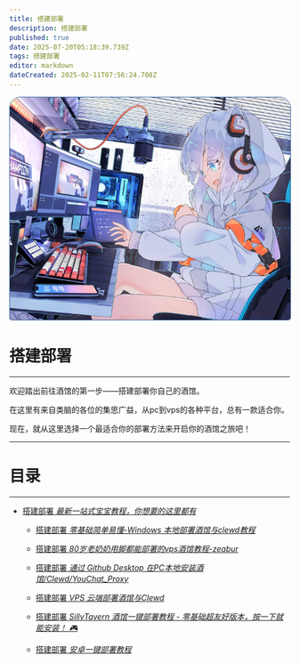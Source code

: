 ```yaml
---
title: 搭建部署
description: 搭建部署
published: true
date: 2025-07-20T05:18:39.739Z
tags: 搭建部署
editor: markdown
dateCreated: 2025-02-11T07:56:24.708Z
---
```


<div id="page-root-div" style="position: relative; width: 100%; height: 50%; text-align: center;">
    <!-- 背景图片 -->
    <img src="/all_upload_files_should_in_here/index/whvn.jpg" alt="封面图" id="cover-image" style="width: 100%; height: 400px; object-fit: cover; object-position: 50% 30%;filter: blur(0.7px); border-radius: 20px 20px 5px 5px; border: 1px solid rgba(52, 100, 158);">
</div>

# 搭建部署
---
欢迎踏出前往酒馆的第一步——搭建部署你自己的酒馆。

在这里有来自类脑的各位的集思广益，从pc到vps的各种平台，总有一款适合你。

现在，就从这里选择一个最适合你的部署方法来开启你的酒馆之旅吧！

---
# 目录
---
<ul class="links-list">
  <li>
    <a href="/智识库/sandbox/KKTsN/新宝宝教程-flash" class="is-internal-link is-valid-page">搭建部署
      <em>最新一站式宝宝教程，你想要的这里都有</em>
    </a>
  </li>
<ul class="links-list">
  <li>
    <a href="/智识库/sandbox/方素琪/Windows本地部署酒馆与clewd教程" class="is-internal-link is-valid-page">搭建部署
      <em>零基础简单易懂-Windows 本地部署酒馆与clewd教程</em>
    </a>
  </li>
</ul>
<ul class="links-list">
  <li>
    <a href="/智识库/类脑教程/搭建部署/zeabur超简单vps部署酒馆教程" class="is-internal-link is-valid-page">搭建部署
      <em>80岁老奶奶用脚都能部署的vps酒馆教程-zeabur</em>
    </a>
  </li>
</ul>
<ul class="links-list">
  <li>
    <a href="/智识库/类脑教程/搭建部署/通过GithubDesktop在PC本地安装酒馆" class="is-internal-link is-valid-page">搭建部署
      <em>通过 Github Desktop 在PC本地安装酒馆/Clewd/YouChat_Proxy</em>
    </a>
  </li>
</ul>
<ul class="links-list">
  <li>
    <a href="/智识库/类脑教程/搭建部署/VPS云端部署酒馆与Clewd" class="is-internal-link is-valid-page">搭建部署
      <em>VPS 云端部署酒馆与Clewd</em>
    </a>
  </li>
</ul>
<ul class="links-list">
  <li>
    <a href="/智识库/类脑教程/搭建部署/搭建部署SillyTavern酒馆一键部署教程" class="is-internal-link is-valid-page">搭建部署
      <em>SillyTavern 酒馆一键部署教程 - 零基础超友好版本，按一下就能安装！ 🎮</em>
    </a>
  </li>
</ul>
<ul class="links-list">
  <li>
    <a href="/智识库/sandbox/无名氏/安卓一键部署教程" class="is-internal-link is-valid-page">搭建部署
      <em>安卓一键部署教程</em>
    </a>
  </li>
</ul>
